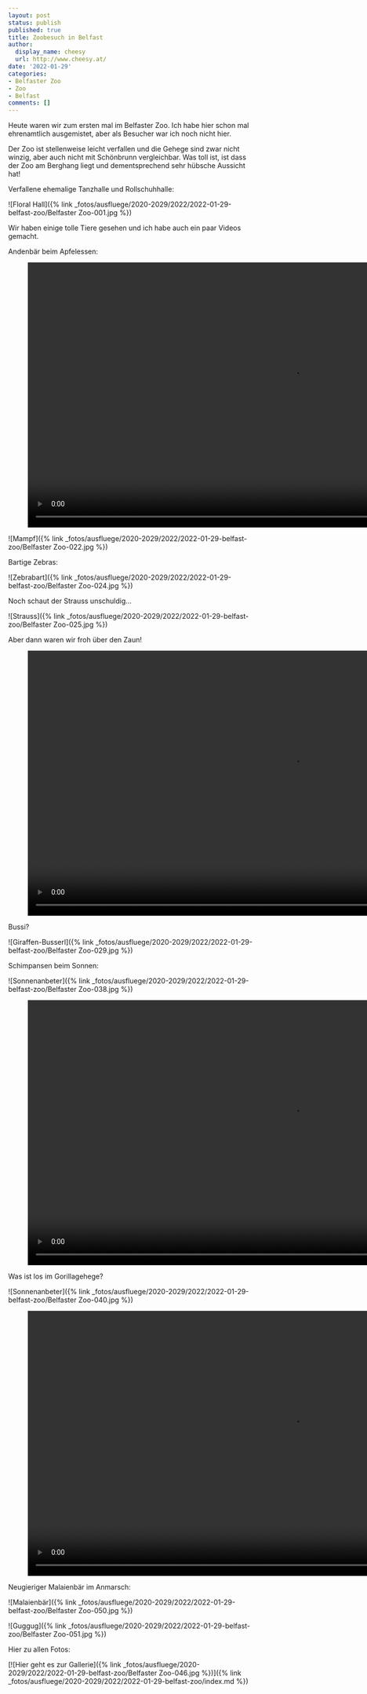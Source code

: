 ```yaml
---
layout: post
status: publish
published: true
title: Zoobesuch in Belfast
author:
  display_name: cheesy
  url: http://www.cheesy.at/
date: '2022-01-29'
categories:
- Belfaster Zoo
- Zoo
- Belfast
comments: []
---
```

Heute waren wir zum ersten mal im Belfaster Zoo. Ich habe hier schon mal ehrenamtlich ausgemistet, aber als Besucher war ich noch nicht hier.

Der Zoo ist stellenweise leicht verfallen und die Gehege sind zwar nicht winzig, aber auch nicht mit Schönbrunn vergleichbar. Was toll ist, ist dass der Zoo am Berghang liegt und dementsprechend sehr hübsche Aussicht hat!

Verfallene ehemalige Tanzhalle und Rollschuhhalle:

![Floral Hall]({% link _fotos/ausfluege/2020-2029/2022/2022-01-29-belfast-zoo/Belfaster Zoo-001.jpg %})

Wir haben einige tolle Tiere gesehen und ich habe auch ein paar Videos gemacht.

Andenbär beim Apfelessen:

<figure><video controls height="540" idth="800" src="{% link /download/Videos/20220129-Andenbaer.mp4 %}"></video></figure>

![Mampf]({% link _fotos/ausfluege/2020-2029/2022/2022-01-29-belfast-zoo/Belfaster Zoo-022.jpg %})

Bartige Zebras:

![Zebrabart]({% link _fotos/ausfluege/2020-2029/2022/2022-01-29-belfast-zoo/Belfaster Zoo-024.jpg %})

Noch schaut der Strauss unschuldig...

![Strauss]({% link _fotos/ausfluege/2020-2029/2022/2022-01-29-belfast-zoo/Belfaster Zoo-025.jpg %})

Aber dann waren wir froh über den Zaun!

<figure><video controls height="540" idth="800" src="{% link /download/Videos/20220129-Strauss.mp4 %}"></video></figure>

Bussi?

![Giraffen-Busserl]({% link _fotos/ausfluege/2020-2029/2022/2022-01-29-belfast-zoo/Belfaster Zoo-029.jpg %})

Schimpansen beim Sonnen:

![Sonnenanbeter]({% link _fotos/ausfluege/2020-2029/2022/2022-01-29-belfast-zoo/Belfaster Zoo-038.jpg %})

<figure><video controls height="540" idth="800" src="{% link /download/Videos/20220129-Schimpansen.mp4 %}"></video></figure>

Was ist los im Gorillagehege?

![Sonnenanbeter]({% link _fotos/ausfluege/2020-2029/2022/2022-01-29-belfast-zoo/Belfaster Zoo-040.jpg %})

<figure><video controls height="540" idth="800" src="{% link /download/Videos/20220129-Gorillas.mp4 %}"></video></figure>

Neugieriger Malaienbär im Anmarsch:

![Malaienbär]({% link _fotos/ausfluege/2020-2029/2022/2022-01-29-belfast-zoo/Belfaster Zoo-050.jpg %})

![Guggug]({% link _fotos/ausfluege/2020-2029/2022/2022-01-29-belfast-zoo/Belfaster Zoo-051.jpg %})

Hier zu allen Fotos:

[![Hier geht es zur Gallerie]({% link _fotos/ausfluege/2020-2029/2022/2022-01-29-belfast-zoo/Belfaster Zoo-046.jpg %})]({% link _fotos/ausfluege/2020-2029/2022/2022-01-29-belfast-zoo/index.md %})